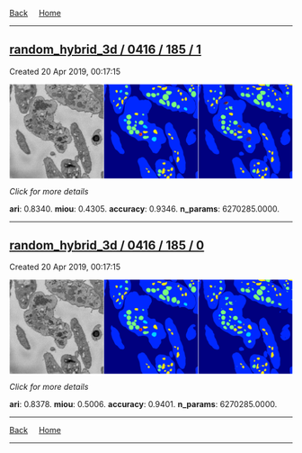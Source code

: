 
[Back](..)&nbsp;&nbsp;&nbsp;&nbsp;&nbsp;[Home](https://leapmanlab.github.io/snapshots)

---

<div class="summary"><a href="1"><h2>random_hybrid_3d / 0416 / 185 / 1</h2></a><p>Created 20 Apr 2019, 00:17:15
</p><a href="1"><img src="1/media/summary.png" align="center"></a><p>
<i>Click for more details</i>
</p></div>

**ari**: 0.8340. **miou**: 0.4305. **accuracy**: 0.9346. **n_params**: 6270285.0000. 

---

<div class="summary"><a href="0"><h2>random_hybrid_3d / 0416 / 185 / 0</h2></a><p>Created 20 Apr 2019, 00:17:15
</p><a href="0"><img src="0/media/summary.png" align="center"></a><p>
<i>Click for more details</i>
</p></div>

**ari**: 0.8378. **miou**: 0.5006. **accuracy**: 0.9401. **n_params**: 6270285.0000. 

---

[Back](..)&nbsp;&nbsp;&nbsp;&nbsp;&nbsp;[Home](https://leapmanlab.github.io/snapshots)

---